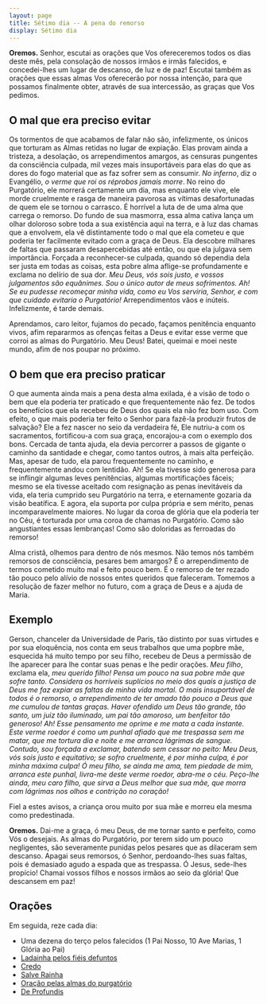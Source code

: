 ```yaml
---
layout: page
title: Sétimo dia -- A pena do remorso
display: Sétimo dia
---
```



**Oremos.** Senhor, escutai as orações que Vos ofereceremos todos os dias deste mês, pela consolação de nossos irmãos e irmãs falecidos, e concedei-lhes um lugar de descanso, de luz e de paz! Escutai também as orações que essas almas Vos oferecerão por nossa intenção, para que possamos finalmente obter, através de sua intercessão, as graças que Vos pedimos.


## O mal que era preciso evitar


Os tormentos de que acabamos de falar não são, infelizmente, os únicos que torturam as Almas retidas no lugar de expiação. Elas provam ainda a tristeza, a desolação, os arrependimentos amargos, as censuras pungentes da consciência culpada, mil vezes mais insuportáveis para elas do que as dores do fogo material que as faz sofrer sem as consumir. _No inferno_, diz o Evangélio, _o verme que roi os réprobos jamais morre_. No reino do Purgatório, ele morrerá certamente um dia, mas enquanto ele vive, ele morde cruelmente e rasga de maneira pavorosa as vítimas desafortunadas de quem ele se tornou o carrasco. É horrível a luta de de uma alma que carrega o remorso. Do fundo de sua masmorra, essa alma cativa lança um olhar doloroso sobre toda a sua existência aqui na terra, e à luz das chamas que a envolvem, ela vê distintamente todo o mal que ela cometeu e que poderia ter facilmente evitado com a graça de Deus. Ela descobre milhares de faltas que passaram desapercebidas até então, ou que ela julgava sem importância. Forçada a reconhecer-se culpada, quando só dependia dela ser justa em todas as coisas, esta pobre alma aflige-se profundamente e exclama no delírio de sua dor. _Meu Deus, vós sois justo, e vossos julgamentos são equânimes. Sou o único autor de meus sofrimentos. Ah! Se eu pudesse recomeçar minha vida, como eu Vos serviria, Senhor, e com que cuidado evitaria o Purgatório!_ Arrependimentos vãos e inúteis. Infelizmente, é tarde demais.

Aprendamos, caro leitor, fujamos do pecado, façamos penitência enquanto vivos, afim repararmos as ofenças feitas a Deus e evitar esse verme que corroi as almas do Purgatório. Meu Deus! Batei, queimai e moei neste mundo, afim de nos poupar no próximo.


## O bem que era preciso praticar


O que aumenta ainda mais a pena desta alma exilada, é a visão de todo o bem que ela poderia ter praticado e que frequentemente não fez. De todos os benefícios que ela recebeu de Deus dos quais ela não fez bom uso. Com efeito, o que mais poderia ter feito o Senhor para fazê-la produzir frutos de salvação? Ele a fez nascer no seio da verdadeira fé, Ele nutriu-a com os sacramentos, fortificou-a com sua graça, encorajou-a com o exemplo dos bons. Cercada de tanta ajuda, ela devia percorrer a passos de gigante o caminho da santidade e chegar, como tantos outros, à mais alta perfeição. Mas, apesar de tudo, ela parou frequentemente no caminho, e frequentemente andou com lentidão. Ah! Se ela tivesse sido generosa para se inflingir algumas leves penitências, algumas mortificações fáceis; mesmo se ela tivesse aceitado com resignação as penas inevitáveis da vida, ela teria cumprido seu Purgatório na terra, e eternamente gozaria da visão beatífica. E agora, ela suporta por culpa própria e sem mérito, penas incomparavelmente maiores. No lugar da coroa de glória que ela poderia ter no Céu, é torturada por uma coroa de chamas no Purgatório. Como são angustiantes essas lembranças! Como são doloridas as ferroadas do remorso!

Alma cristã, olhemos para dentro de nós mesmos. Não temos nós também remorsos de consciência, pesares bem amargos? É o arrependimento de termos cometido muito mal e feito pouco bem. É o remorso de ter rezado tão pouco pelo alívio de nossos entes queridos que faleceram. Tomemos a resolução de fazer melhor no futuro, com a graça de Deus e a ajuda de Maria.


## Exemplo

Gerson, chanceler da Universidade de Paris, tão distinto por suas virtudes e por sua eloquência, nos conta em seus trabalhos que uma popbre mãe, esquecida há muito tempo por seu filho, recebeu de Deus a permissão de lhe aparecer para lhe contar suas penas e lhe pedir orações. _Meu filho_, 
exclama ela, _meu querido filho! Pensa um pouco na sua pobre mãe que sofre tanto. Considera os horríveis suplícios no meio dos quais a justiça de Deus me faz expiar as faltas de minha vida mortal. O mais insuportável de todos é o remorso, o arrependimento de ter amado tão pouco a Deus que me cumulou de tantas graças. Haver ofendido um Deus tão grande, tão santo, um juiz tão iluminado, um pai tão amoroso, um benfeitor tão generoso! Ah! Esse pensamento me oprime e me mata a cada instante. Este verme roedor é como um punhal afiado que me trespassa sem me matar, que me tortura dia e noite e me arranca lágrimas de sangue. Contudo, sou forçada a exclamar, batendo sem cessar no peito: Meu Deus, vós sois justo e equitativo; se sofro cruelmente, é por minha culpa, é por minha máxima culpa! Ó meu filho, se ainda me ama, tem piedade de mim, arranca este punhal, livra-me deste verme roedor, abra-me o céu. Peço-lhe ainda, meu caro filho, que sirva a Deus melhor que sua mãe, que morra com lágrimas nos olhos e contrição no coração!_

Fiel a estes avisos, a criança orou muito por sua mãe e morreu ela mesma como predestinada.


**Oremos.** Dai-me a graça, ó meu Deus, de me tornar santo e perfeito, como Vós o desejais. As almas do Purgatório, por terem sido um pouco negligentes, são severamente punidas pelos pesares que as dilaceram sem descanso. Apagai seus remorsos, ó Senhor, perdoando-lhes suas faltas, pois é demasiado agudo a espada que as trespassa. Ó Jesus, sede-lhes propício! Chamai vossos filhos e nossos irmãos ao seio da glória! Que descansem em paz!


## Orações 

Em seguida, reze cada dia:

- Uma dezena do terço pelos falecidos (1 Pai Nosso, 10 Ave Marias, 1 Glória ao Pai)
- [Ladainha pelos fiéis defuntos](ladainha.md)
- [Credo](credo.md)
- [Salve Rainha](salve_rainha.md)
- [Oração pelas almas do purgatório](oracao_pelas_almas.md)
- [De Profundis](de_profundis.md)
